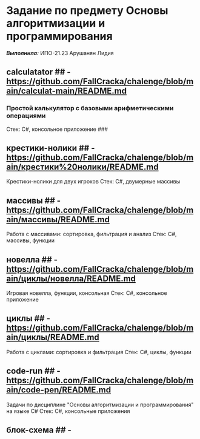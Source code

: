 # Задание по предмету Основы алгоритмизации и программирования

***Выполнила:*** ИПО-21.23 Арушанян Лидия

## calculatator ## - https://github.com/FallCracka/chalenge/blob/main/calculat-main/README.md
### Простой калькулятор с базовыми арифметическими операциями
Стек: C#, консольное приложение ###

## крестики-нолики ## - https://github.com/FallCracka/chalenge/blob/main/крестики%20нолики/README.md
Крестики-нолики для двух игроков
Стек: C#, двумерные массивы

## массивы ## - https://github.com/FallCracka/chalenge/blob/main/массивы/README.md
Работа с массивами: сортировка, фильтрация и анализ
Стек: C#, массивы, функции

## новелла ## - https://github.com/FallCracka/chalenge/blob/main/циклы/новелла/README.md
Игровая новелла, функции, консольная 
Стек: C#, консольное приложение

## циклы ## - https://github.com/FallCracka/chalenge/blob/main/циклы/README.md
Работа с циклами: сортировка и фильтрация 
Стек: C#, циклы, функции

## code-run ## - https://github.com/FallCracka/chalenge/blob/main/code-pen/README.md
Задачи по дисциплине "Основы алгоритмизации и программирования" на языке C#
Стек: C#, консольные приложения

## блок-схема ## -
